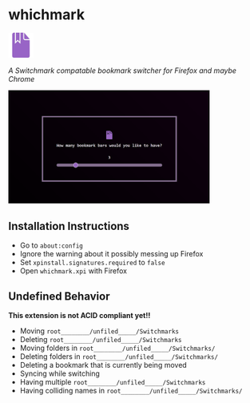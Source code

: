 # whichmark

<img width=50px src=icon.png/>

*A Switchmark compatable bookmark switcher for Firefox and maybe Chrome*

<img width=80% src=options_page.png/>

## Installation Instructions

- Go to `about:config`
- Ignore the warning about it possibly messing up Firefox
- Set `xpinstall.signatures.required` to `false`
- Open `whichmark.xpi` with Firefox

## Undefined Behavior

**This extension is not ACID compliant yet!!**

- Moving `root________/unfiled_____/Switchmarks`
- Deleting `root________/unfiled_____/Switchmarks`
- Moving folders in `root________/unfiled_____/Switchmarks/`
- Deleting folders in `root________/unfiled_____/Switchmarks/`
- Deleting a bookmark that is currently being moved
- Syncing while switching
- Having multiple `root________/unfiled_____/Switchmarks`
- Having colliding names in `root________/unfiled_____/Switchmarks/`
